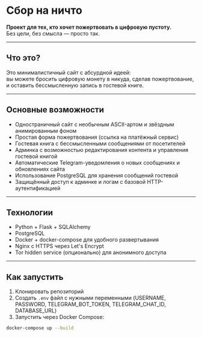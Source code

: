 # Сбор на ничто

**Проект для тех, кто хочет пожертвовать в цифровую пустоту.**  
Без цели, без смысла — просто так.

---

## Что это?

Это минималистичный сайт с абсурдной идеей:  
вы можете бросить цифровую монету в никуда, сделав пожертвование, и оставить бессмысленную запись в гостевой книге.

---

## Основные возможности

- Одностраничный сайт с необычным ASCII-артом и звёздным анимированным фоном  
- Простая форма пожертвования (ссылка на платёжный сервис)  
- Гостевая книга с бессмысленными сообщениями от посетителей  
- Админка с возможностью редактирования контента и управления гостевой книгой  
- Автоматические Telegram-уведомления о новых сообщениях и обновлениях сайта  
- Использование PostgreSQL для хранения сообщений гостевой  
- Защищённый доступ к админке и логам с базовой HTTP-аутентификацией

---

## Технологии

- Python + Flask + SQLAlchemy  
- PostgreSQL  
- Docker + docker-compose для удобного развертывания  
- Nginx с HTTPS через Let's Encrypt  
- Tor hidden service (опционально) для анонимного доступа

---

## Как запустить

1. Клонировать репозиторий  
2. Создать `.env` файл с нужными переменными (USERNAME, PASSWORD, TELEGRAM_BOT_TOKEN, TELEGRAM_CHAT_ID, DATABASE_URL)  
3. Запустить через Docker Compose:  
```bash
docker-compose up --build
